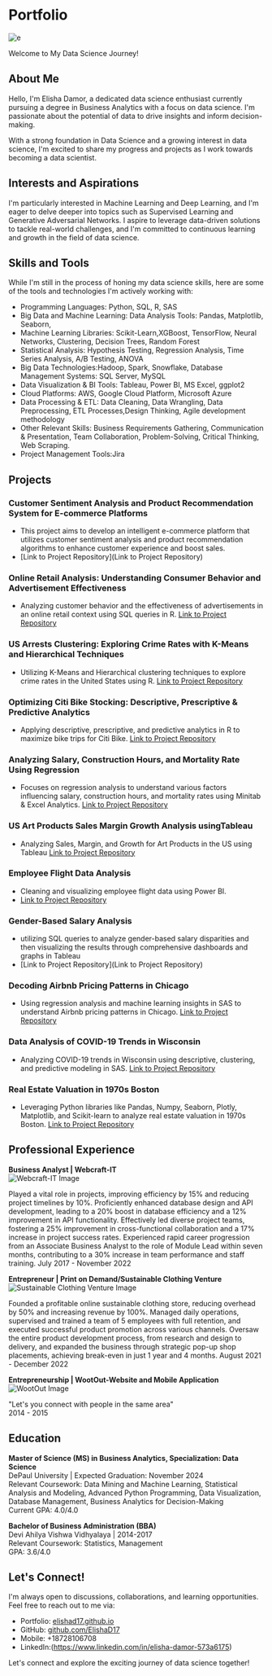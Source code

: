 # Portfolio

 ![e](WhatsApp-Image-2023-10-21-at-1.23.08-PM-_7_.png)

 Welcome to My Data Science Journey!
## About Me
Hello, I'm Elisha Damor, a dedicated data science enthusiast currently pursuing a degree in Business Analytics with a focus on data science. I'm passionate about the potential of data to drive insights and inform decision-making.

With a strong foundation in Data Science and a growing interest in data science, I'm excited to share my progress and projects as I work towards becoming a data scientist.

## Interests and Aspirations
I'm particularly interested in Machine Learning and Deep Learning, and I'm eager to delve deeper into topics such as Supervised Learning and Generative Adversarial Networks. I aspire to leverage data-driven solutions to tackle real-world challenges, and I'm committed to continuous learning and growth in the field of data science.

## Skills and Tools
While I'm still in the process of honing my data science skills, here are some of the tools and technologies I'm actively working with:
- Programming Languages: Python, SQL, R, SAS
- Big Data and Machine Learning: Data Analysis Tools: Pandas, Matplotlib, Seaborn, 
- Machine Learning Libraries: Scikit-Learn,XGBoost, TensorFlow, Neural Networks, Clustering, Decision Trees, Random Forest
- Statistical Analysis: Hypothesis Testing, Regression Analysis, Time Series Analysis, A/B Testing, ANOVA 
- Big Data Technologies:Hadoop, Spark, Snowflake, Database Management Systems: SQL Server, MySQL
- Data Visualization & BI Tools: Tableau, Power BI, MS Excel, ggplot2 
- Cloud Platforms: AWS, Google Cloud Platform, Microsoft Azure
- Data Processing & ETL: Data Cleaning, Data Wrangling, Data Preprocessing, ETL Processes,Design Thinking, Agile development methodology
- Other Relevant Skills: Business Requirements Gathering, Communication & Presentation, Team Collaboration, Problem-Solving, Critical Thinking, Web Scraping.
- Project Management Tools:Jira

## Projects

### Customer Sentiment Analysis and Product Recommendation System for E-commerce Platforms

- This project aims to develop an intelligent e-commerce platform that utilizes customer sentiment analysis and product recommendation algorithms to enhance customer experience and boost sales.
- [Link to Project Repository](Link to Project Repository)

### Online Retail Analysis: Understanding Consumer Behavior and Advertisement Effectiveness

- Analyzing customer behavior and the effectiveness of advertisements in an online retail context using SQL queries in R.
  [Link to Project Repository](https://github.com/ElishaD17/Online-Retail-Analysis)

### US Arrests Clustering: Exploring Crime Rates with K-Means and Hierarchical Techniques

- Utilizing K-Means and Hierarchical clustering techniques to explore crime rates in the United States using R.
  [Link to Project Repository](https://github.com/ElishaD17/US-Arrests-Analysis)

### Optimizing Citi Bike Stocking: Descriptive, Prescriptive & Predictive Analytics

- Applying descriptive, prescriptive, and predictive analytics in R to maximize bike trips for Citi Bike.
  [Link to Project Repository](https://github.com/ElishaD17/Optimizing-Citi-Bike-Stocking)

### Analyzing Salary, Construction Hours, and Mortality Rate Using Regression 

- Focuses on regression analysis to understand various factors influencing salary, construction hours, and mortality rates using Minitab & Excel Analytics.
  [Link to Project Repository](https://github.com/ElishaD17/Analyzing-Salary-Construction-Hours-and-Mortality-Rate-Using-Regression)

### US Art Products Sales Margin Growth Analysis usingTableau

- Analyzing Sales, Margin, and Growth for Art Products in the US using Tableau
  [Link to Project Repository](https://github.com/ElishaD17/US-Art-Products-Sales-Margin-Growth-Analysis-in-Tableau)

### Employee Flight Data Analysis

- Cleaning and visualizing employee flight data using Power BI.
- [Link to Project Repository](https://github.com/ElishaD17/Employee-Flight-Data-Analysis)

### Gender-Based Salary Analysis 
- utilizing SQL queries to analyze gender-based salary disparities and then visualizing 
 the results through comprehensive dashboards and graphs in Tableau
- [Link to Project Repository](Link to Project Repository)
 
### Decoding Airbnb Pricing Patterns in Chicago

- Using regression analysis and machine learning insights in SAS to understand Airbnb pricing patterns in Chicago.
  [Link to Project Repository](https://github.com/ElishaD17/Decoding-Airbnb-Pricing-Patterns-in-Chicago)

### Data Analysis of COVID-19 Trends in Wisconsin

- Analyzing COVID-19 trends in Wisconsin using descriptive, clustering, and predictive modeling in SAS.
  [Link to Project Repository](https://github.com/ElishaD17/Data-Analysis-of-COVID-19-Trends-in-Wisconsin)

### Real Estate Valuation in 1970s Boston

- Leveraging Python libraries like Pandas, Numpy, Seaborn, Plotly, Matplotlib, and Scikit-learn to analyze real estate valuation in 1970s Boston.
  [Link to Project Repository](https://github.com/ElishaD17/Real-Estate-Valuation-in-1970s-Boston)

## Professional Experience
**Business Analyst | Webcraft-IT**  
  ![Webcraft-IT Image](OIP.png)
  
  Played a vital role in projects, improving efficiency by 15% and reducing project timelines by 10%.
  Proficiently enhanced database design and API development, leading to a 20% boost in database efficiency and a 12% improvement in API functionality.
  Effectively led diverse project teams, fostering a 25% improvement in cross-functional collaboration and a 17% increase in project success rates.
  Experienced rapid career progression from an Associate Business Analyst to the role of Module Lead within seven months, contributing to a 30% increase in team 
  performance and staff training.
  July 2017 - November 2022

 **Entrepreneur | Print on Demand/Sustainable Clothing Venture**
  ![Sustainable Clothing Venture Image](1.png)
  
  Founded a profitable online sustainable clothing store, reducing overhead by 50% and increasing revenue by 100%. Managed daily operations, supervised and 
  trained a team of 5 employees with full retention, and executed successful product promotion across various channels. Oversaw the entire product development 
  process, from research and design to delivery, and expanded the business through strategic pop-up shop placements, achieving break-even in just 1 year and 4 
  months.
  August 2021 - December 2022
  
 **Entrepreneurship | WootOut-Website and Mobile Application**  
  ![WootOut Image](2.png)
  
  "Let's you connect with people in the same area"  
  2014 - 2015
## Education

**Master of Science (MS) in Business Analytics, Specialization: Data Science**  
DePaul University | Expected Graduation: November 2024  
Relevant Coursework: Data Mining and Machine Learning, Statistical Analysis and Modeling, Advanced Python Programming, Data Visualization, Database Management, Business Analytics for Decision-Making  
Current GPA: 4.0/4.0

**Bachelor of Business Administration (BBA)**  
Devi Ahilya Vishwa Vidhyalaya | 2014-2017  
Relevant Coursework: Statistics, Management  
GPA: 3.6/4.0

## Let's Connect!
I'm always open to discussions, collaborations, and learning opportunities. Feel free to reach out to me via:

- Portfolio: [elishad17.github.io](https://elishad17.github.io)
- GitHub: [github.com/ElishaD17](https://github.com/ElishaD17)
- Mobile: +18728106708
- LinkedIn:(https://www.linkedin.com/in/elisha-damor-573a6175)

Let's connect and explore the exciting journey of data science together!
